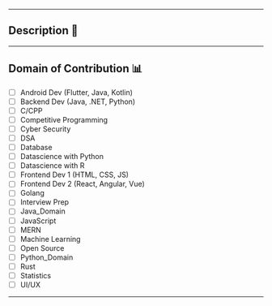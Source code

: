 <hr>

## Description 📜

<!-- Please describe the issue in brief. -->

<hr>

## Domain of Contribution 📊

<!----Please delete options that are not relevant.And in order to tick the check box just but x inside them for example [x] like this----->

- [ ] Android Dev (Flutter, Java, Kotlin)
- [ ] Backend Dev (Java, .NET, Python)
- [ ] C/CPP
- [ ] Competitive Programming
- [ ] Cyber Security
- [ ] DSA
- [ ] Database
- [ ] Datascience with Python
- [ ] Datascience with R
- [ ] Frontend Dev 1 (HTML, CSS, JS)
- [ ] Frontend Dev 2 (React, Angular, Vue)
- [ ] Golang
- [ ] Interview Prep
- [ ] Java_Domain
- [ ] JavaScript
- [ ] MERN
- [ ] Machine Learning
- [ ] Open Source
- [ ] Python_Domain
- [ ] Rust
- [ ] Statistics
- [ ] UI/UX

<hr>
